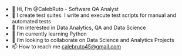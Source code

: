 - 👋 Hi, I’m @CalebRuto - Software QA Analyst
- 👋 I create test suites. I write and execute test scripts for manual and automated tests
- 👀 I’m interested in Data Analytics, QA and Data Science
- 🌱 I’m currently learning Python
- 💞️ I’m looking to collaborate on Data Science and Analytics Projects
- 📫 How to reach me calebruto45@gmail.com

<!---
CalebRuto/CalebRuto is a ✨ special ✨ repository because its `README.md` (this file) appears on your GitHub profile.
You can click the Preview link to take a look at your changes.
--->
